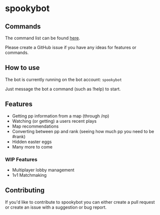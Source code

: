 # spookybot

## Commands

The command list can be found [here](https://github.com/spookybear0/spookybot/wiki/Command-list).

Please create a GitHub issue if you have any ideas for features or commands.

## How to use

The bot is currently running on the bot account: `spookybot`

Just message the bot a command (such as !help) to start.

## Features

* Getting pp information from a map (through /np)
* Watching (or getting) a users recent plays
* Map recommendations
* Converting between pp and rank (seeing how much pp you need to be #rank)
* Hidden easter eggs
* Many more to come

### WIP Features

* Multiplayer lobby management
* 1v1 Matchmaking

## Contributing

If you'd like to contribute to spookybot you can either create a pull request or create an issue with a suggestion or bug report.
